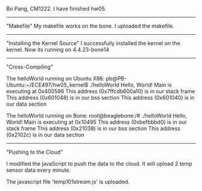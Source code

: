 Bo Pang, CM1222.
I have finished hw05.

-----
"Makefile"
My makefile works on the bone. I uploaded the makefile.

-----
"Installing the Kernel Source"
I successfully installed the kernel on the kernel. Now its running on 4.4.23-bone14


-----
"Cross-Compiling"

The helloWorld running on Ubuntu X86:
pb@PB-Ubuntu:~/ECE497/hw05_kernel$ ./helloWorld 
Hello, World! Main is executing at 0x400596
This address (0x7ffcdb600a10) is in our stack frame
This address (0x601048) is in our bss section
This address (0x601040) is in our data section

The helloWorld running on Bone:
root@beaglebone:/# ./helloWorld
Hello, World! Main is executing at 0x10495
This address (0xbefbbbd0) is in our stack frame
This address (0x21038) is in our bss section
This address (0x2102c) is in our data section


-----
"Pushing to the Cloud"

I modified the javaScript to push the data to the cloud.
It will upload 2 temp sensor data every minute.

The javascript file 'temp101stream.js' is uploaded.




